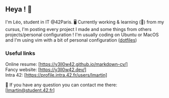 ## Heya ! 👋

I'm Léo, student in IT @42Paris. 🖥
Currently working & learning (🌱) from my cursus, I'm posting every project I made and some things from others projects/personal configuration ! I'm usually coding on Ubuntu or MacOS and I'm using vim with a bit of personal configuration ([dotfiles](https://github.com/y3ll0w42/dotfiles))

### Useful links
Online resume: [https://y3ll0w42.github.io/markdown-cv/]
<br/>Fancy website: [https://y3ll0w42.dev/]
<br/>Intra 42: [https://profile.intra.42.fr/users/lmartin]

💬 If you have any question you can contact me there:
<br/>[lmartin@student.42.fr]
